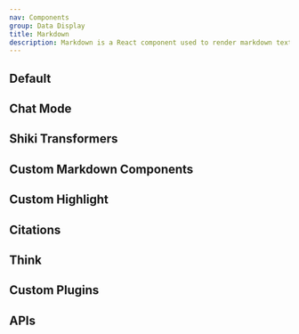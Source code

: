 ```yaml
---
nav: Components
group: Data Display
title: Markdown
description: Markdown is a React component used to render markdown text. It supports various markdown syntax such as headings, lists, links, images, code blocks and more. It is commonly used in documentation, blogs, and other text-heavy applications.
---
```


## Default

<code src="./demos/index.tsx" iframe nopadding></code>

## Chat Mode

<code src="./demos/chat.tsx" iframe nopadding></code>

## Shiki Transformers

<code src="./demos/transformer.tsx" iframe nopadding></code>

## Custom Markdown Components

<code src="./demos/customComponents.tsx" iframe nopadding></code>

## Custom Highlight

<code iframe src="./demos/customHighlight.tsx"></code>

## Citations

<code iframe src="./demos/citations/index.tsx"></code>

<code iframe src="./demos/citations/footnotes.tsx"></code>

## Think

<code iframe src="./demos/thinking/index.tsx"></code>

## Custom Plugins

<code iframe src="./demos/customPlugins/index.tsx" nopadding></code>

## APIs
